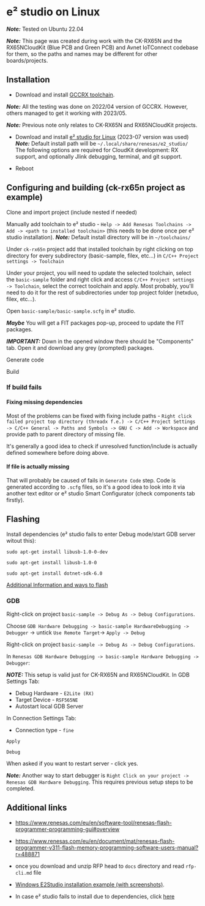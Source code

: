 # e² studio on Linux

***Note:*** Tested on Ubuntu 22.04

***Note:*** This page was created during work with the CK-RX65N and the RX65NCloudKit (Blue PCB and Green PCB) and Avnet IoTConnect codebase for them, so the paths and names may be different for other boards/projects.

## Installation

- Download and install [GCCRX toolchain](https://llvm-gcc-renesas.com/rx-download-toolchains/).

***Note:*** All the testing was done on 2022/04 version of GCCRX. However, others managed to get it working with 2023/05.

***Note:*** Previous note only relates to CK-RX65N and RX65NCloudKit projects.

- Download and install [e² studio for Linux](https://www.renesas.com/us/en/software-tool/e2studio-information-rx-family) (2023-07 version was used)
***Note:*** Default install path will be `~/.local/share/renesas/e2_studio/`<br>
The following options are required for CloudKit development: RX support, and optionally Jlink debugging, terminal, and git support.

- Reboot

## Configuring and building (ck-rx65n project as example)

Clone and import project (include nested if needed)

Manually add toolchain to e² studio - `Help -> Add Renesas Toolchains -> Add -> <path to installed toolchain>` (this needs to be done once per e² studio installation). ***Note:*** Default install directory will be in `~/toolchains/`

Under `ck-rx65n` project add that installed toolchain by right clicking on top directory for every subdirectory (basic-sample, filex, etc...) in `C/C++ Project settings -> Toolchain`

Under your project, you will need to update the selected toolchain, select the `basic-sample` folder and right click and access `C/C++ Project settings -> Toolchain`, select the correct toolchain and apply. Most probably, you'll need to do it for the rest of subdirectories under top project folder (netxduo, filex, etc...).

Open `basic-sample/basic-sample.scfg` in e² studio.

***Maybe*** You will get a FIT packages pop-up, proceed to update the FIT packages. 

***IMPORTANT:*** Down in the opened window there should be "Components" tab. Open it and download any grey (prompted) packages.

Generate code

Build

### If build fails

#### Fixing missing dependencies

Most of the problems can be fixed with fixing include paths - `Right click failed project top directory (threadx f.e.) -> C/C++ Project Settings -> C/C++ General -> Paths and Symbols -> GNU C -> Add -> Workspace` and provide path to parent directory of missing file.

It's generally a good idea to check if unresolved function/include is actually defined somewhere before doing above.

#### If file is actually missing

That will probably be caused of fails in `Generate Code` step. Code is generated according to `.scfg` files, so it's a good idea to look into it via another text editor or e² studio Smart Configurator (check components tab firstly).

## Flashing

Install dependencies (e² studio fails to enter Debug mode/start GDB server witout this):

`sudo apt-get install libusb-1.0-0-dev`

`sudo apt-get install libusb-1.0-0`

`sudo apt-get install dotnet-sdk-6.0`

[Additional Information and ways to flash](#additional-links)

### GDB

Right-click on project `basic-sample -> Debug As -> Debug Configurations`.

Choose `GDB Hardware Debugging -> basic-sample HardwareDebugging -> Debugger` -> untick `Use Remote Target`-> `Apply -> Debug`

Right-click on project `basic-sample -> Debug As -> Debug Configurations`.

In `Renesas GDB Hardware Debugging -> basic-sample Hardware Debugging -> Debugger`:

***NOTE:*** This setup is valid just for CK-RX65N and RX65NCloudKit.
In GDB Settings Tab:
 - Debug Hardware - `E2Lite (RX)`
 - Target Device - `RSF565NE`
 - Autostart local GDB Server

In Connection Settings Tab:
 - Connection type - `fine`

`Apply`

`Debug`

When asked if you want to restart server - click yes.

***Note:*** Another way to start debugger is `Right Click on your project -> Renesas GDB Hardware Debugging`. This requires previous setup steps to be completed.
 
## Additional links

- https://www.renesas.com/eu/en/software-tool/renesas-flash-programmer-programming-gui#overview

- https://www.renesas.com/eu/en/document/mat/renesas-flash-programmer-v311-flash-memory-programming-software-users-manual?r=488871

- once you download and unzip RFP head to `docs` directory and read `rfp-cli.md` file 

- [Windows E2Studio installation example (with screenshots)](/documentation/iotc-azurertos-sdk/samples/ck-rx65n/DEVELOPER_GUIDE.md).

- In case e² studio fails to install due to dependencies, click [here](https://en-support.renesas.com/knowledgeBase/19934358)
